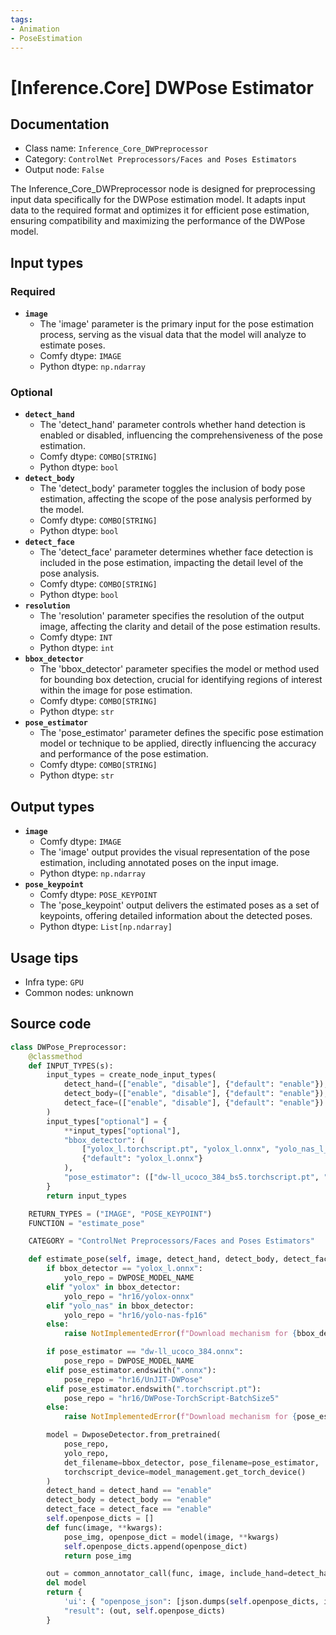 ```yaml
---
tags:
- Animation
- PoseEstimation
---
```


# [Inference.Core] DWPose Estimator
## Documentation
- Class name: `Inference_Core_DWPreprocessor`
- Category: `ControlNet Preprocessors/Faces and Poses Estimators`
- Output node: `False`

The Inference_Core_DWPreprocessor node is designed for preprocessing input data specifically for the DWPose estimation model. It adapts input data to the required format and optimizes it for efficient pose estimation, ensuring compatibility and maximizing the performance of the DWPose model.
## Input types
### Required
- **`image`**
    - The 'image' parameter is the primary input for the pose estimation process, serving as the visual data that the model will analyze to estimate poses.
    - Comfy dtype: `IMAGE`
    - Python dtype: `np.ndarray`
### Optional
- **`detect_hand`**
    - The 'detect_hand' parameter controls whether hand detection is enabled or disabled, influencing the comprehensiveness of the pose estimation.
    - Comfy dtype: `COMBO[STRING]`
    - Python dtype: `bool`
- **`detect_body`**
    - The 'detect_body' parameter toggles the inclusion of body pose estimation, affecting the scope of the pose analysis performed by the model.
    - Comfy dtype: `COMBO[STRING]`
    - Python dtype: `bool`
- **`detect_face`**
    - The 'detect_face' parameter determines whether face detection is included in the pose estimation, impacting the detail level of the pose analysis.
    - Comfy dtype: `COMBO[STRING]`
    - Python dtype: `bool`
- **`resolution`**
    - The 'resolution' parameter specifies the resolution of the output image, affecting the clarity and detail of the pose estimation results.
    - Comfy dtype: `INT`
    - Python dtype: `int`
- **`bbox_detector`**
    - The 'bbox_detector' parameter specifies the model or method used for bounding box detection, crucial for identifying regions of interest within the image for pose estimation.
    - Comfy dtype: `COMBO[STRING]`
    - Python dtype: `str`
- **`pose_estimator`**
    - The 'pose_estimator' parameter defines the specific pose estimation model or technique to be applied, directly influencing the accuracy and performance of the pose estimation.
    - Comfy dtype: `COMBO[STRING]`
    - Python dtype: `str`
## Output types
- **`image`**
    - Comfy dtype: `IMAGE`
    - The 'image' output provides the visual representation of the pose estimation, including annotated poses on the input image.
    - Python dtype: `np.ndarray`
- **`pose_keypoint`**
    - Comfy dtype: `POSE_KEYPOINT`
    - The 'pose_keypoint' output delivers the estimated poses as a set of keypoints, offering detailed information about the detected poses.
    - Python dtype: `List[np.ndarray]`
## Usage tips
- Infra type: `GPU`
- Common nodes: unknown


## Source code
```python
class DWPose_Preprocessor:
    @classmethod
    def INPUT_TYPES(s):
        input_types = create_node_input_types(
            detect_hand=(["enable", "disable"], {"default": "enable"}),
            detect_body=(["enable", "disable"], {"default": "enable"}),
            detect_face=(["enable", "disable"], {"default": "enable"})
        )
        input_types["optional"] = {
            **input_types["optional"],
            "bbox_detector": (
                ["yolox_l.torchscript.pt", "yolox_l.onnx", "yolo_nas_l_fp16.onnx", "yolo_nas_m_fp16.onnx", "yolo_nas_s_fp16.onnx"],
                {"default": "yolox_l.onnx"}
            ),
            "pose_estimator": (["dw-ll_ucoco_384_bs5.torchscript.pt", "dw-ll_ucoco_384.onnx", "dw-ll_ucoco.onnx"], {"default": "dw-ll_ucoco_384_bs5.torchscript.pt"})
        }
        return input_types

    RETURN_TYPES = ("IMAGE", "POSE_KEYPOINT")
    FUNCTION = "estimate_pose"

    CATEGORY = "ControlNet Preprocessors/Faces and Poses Estimators"

    def estimate_pose(self, image, detect_hand, detect_body, detect_face, resolution=512, bbox_detector="yolox_l.onnx", pose_estimator="dw-ll_ucoco_384.onnx", **kwargs):
        if bbox_detector == "yolox_l.onnx":
            yolo_repo = DWPOSE_MODEL_NAME
        elif "yolox" in bbox_detector:
            yolo_repo = "hr16/yolox-onnx"
        elif "yolo_nas" in bbox_detector:
            yolo_repo = "hr16/yolo-nas-fp16"
        else:
            raise NotImplementedError(f"Download mechanism for {bbox_detector}")

        if pose_estimator == "dw-ll_ucoco_384.onnx":
            pose_repo = DWPOSE_MODEL_NAME
        elif pose_estimator.endswith(".onnx"):
            pose_repo = "hr16/UnJIT-DWPose"
        elif pose_estimator.endswith(".torchscript.pt"):
            pose_repo = "hr16/DWPose-TorchScript-BatchSize5"
        else:
            raise NotImplementedError(f"Download mechanism for {pose_estimator}")

        model = DwposeDetector.from_pretrained(
            pose_repo,
            yolo_repo,
            det_filename=bbox_detector, pose_filename=pose_estimator,
            torchscript_device=model_management.get_torch_device()
        )
        detect_hand = detect_hand == "enable"
        detect_body = detect_body == "enable"
        detect_face = detect_face == "enable"
        self.openpose_dicts = []
        def func(image, **kwargs):
            pose_img, openpose_dict = model(image, **kwargs)
            self.openpose_dicts.append(openpose_dict)
            return pose_img

        out = common_annotator_call(func, image, include_hand=detect_hand, include_face=detect_face, include_body=detect_body, image_and_json=True, resolution=resolution)
        del model
        return {
            'ui': { "openpose_json": [json.dumps(self.openpose_dicts, indent=4)] },
            "result": (out, self.openpose_dicts)
        }

```

